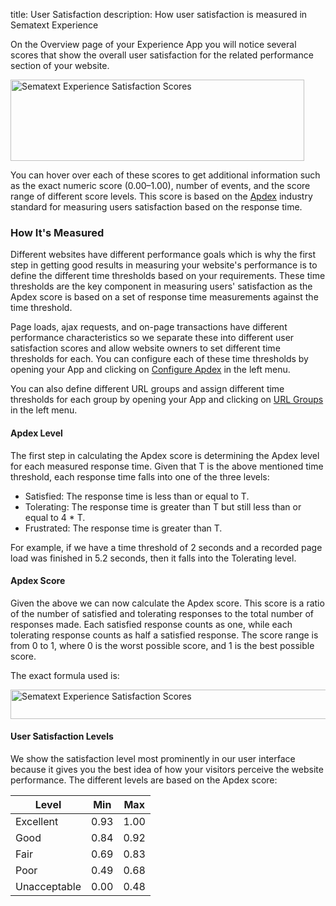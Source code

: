 title: User Satisfaction
description: How user satisfaction is measured in Sematext Experience

On the Overview page of your Experience App you will notice several scores that show the overall user satisfaction for the related performance section of your website.

<img
  class="content-modal-image"
  alt="Sematext Experience Satisfaction Scores"
  src="../../images/experience/satisfaction.png"
  title="Satisfaction Scores"
  width=470
  height=130
/>

You can hover over each of these scores to get additional information such as the exact numeric score (0.00–1.00), number of events, and the score range of different score levels. This score is based on the [Apdex](http://www.apdex.org/) industry standard for measuring users satisfaction based on the response time.


### How It's Measured

Different websites have different performance goals which is why the first step in getting good results in measuring your website's performance is to define the different time thresholds based on your requirements. These time thresholds are the key component in measuring users' satisfaction as the Apdex score is based on a set of response time measurements against the time threshold.

Page loads, ajax requests, and on-page transactions have different performance characteristics so we separate these into different user satisfaction scores and allow website owners to set different time thresholds for each. You can configure each of these time thresholds by opening your App and clicking on [Configure Apdex](/experience/configure-requirements) in the left menu.

<!-- Todo: add link to a more detailed page about configuring requirements -->

You can also define different URL groups and assign different time thresholds for each group by opening your App and clicking on [URL Groups](/experience/url-groups) in the left menu.

#### Apdex Level

The first step in calculating the Apdex score is determining the Apdex level for each measured response time. Given that T is the above mentioned time threshold, each response time falls into one of the three levels:

 * Satisfied: The response time is less than or equal to T.
 * Tolerating: The response time is greater than T but still less than or equal to 4 * T.
 * Frustrated: The response time is greater than T.

For example, if we have a time threshold of 2 seconds and a recorded page load was finished in 5.2 seconds, then it falls into the Tolerating level.

#### Apdex Score

Given the above we can now calculate the Apdex score. This score is a ratio of the number of satisfied and tolerating responses to the total number of responses made. Each satisfied response counts as one, while each tolerating response counts as half a satisfied response. The score range is from 0 to 1, where 0 is the worst possible score, and 1 is the best possible score.

The exact formula used is:

<!-- https://www.codecogs.com/latex/eqneditor.php -->
<!-- ApdexScore = \frac{SatisfiedResponses + (ToleratingResponses / 2)}{TotalResponses} -->

<img
  class="content-modal-image"
  alt="Sematext Experience Satisfaction Scores"
  src="../../images/experience/apdex.gif"
  title="Satisfaction Scores"
  width=551
  height=47
/>

#### User Satisfaction Levels

We show the satisfaction level most prominently in our user interface because it gives you the best idea of how your visitors perceive the website performance. The different levels are based on the Apdex score:

| Level        | Min  | Max  |
|--------------|------|------|
| Excellent    | 0.93 | 1.00 |
| Good         | 0.84 | 0.92 |
| Fair         | 0.69 | 0.83 |
| Poor         | 0.49 | 0.68 |
| Unacceptable | 0.00 | 0.48 |

